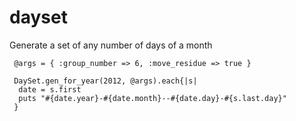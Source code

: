 dayset
======

Generate a set of any number of days of a month

     @args = { :group_number => 6, :move_residue => true }

     DaySet.gen_for_year(2012, @args).each{|s|
      date = s.first
      puts "#{date.year}-#{date.month}--#{date.day}-#{s.last.day}"
     }

